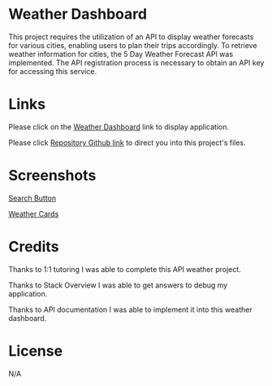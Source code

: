 # Weather Dashboard

This project requires the utilization of an API to display weather forecasts for various cities, enabling users to plan their trips accordingly. To retrieve weather information for cities, the 5 Day Weather Forecast API was implemented. The API registration process is necessary to obtain an API key for accessing this service. 

# Links

Please click on the [Weather Dashboard](https://ivonamaria.github.io/MyWeatherApplicationDashboard/) link to display application.

Please click [Repository Github link](https://github.com/ivonamaria/MyWeatherApplicationDashboard) to direct you into this project's files.

# Screenshots 

[Search Button](/assets/Screenshot%202023-03-05%20at%2018.45.20.png)

[Weather Cards](/assets/Screenshot%202023-03-05%20at%2018.45.45.png)

# Credits

Thanks to 1:1 tutoring I was able to complete this API weather project.

Thanks to Stack Overview I was able to get answers to debug my application.

Thanks to API documentation I was able to implement it into this weather dashboard.

# License

N/A


